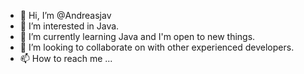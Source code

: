 - 👋 Hi, I’m @Andreasjav
- 👀 I’m interested in Java.
- 🌱 I’m currently learning Java and I'm open to new things.
- 💞️ I’m looking to collaborate on with other experienced developers.
- 📫 How to reach me ...

<!---
Andreasjav/Andreasjav is a ✨ special ✨ repository because its `README.md` (this file) appears on your GitHub profile.
You can click the Preview link to take a look at your changes.
--->
